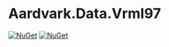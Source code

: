 # Aardvark.Data.Vrml97

[![NuGet](https://badgen.net/nuget/v/Aardvark.Data.Vrml97)](https://www.nuget.org/packages/Aardvark.Data.Vrml97/)
[![NuGet](https://badgen.net/nuget/dt/Aardvark.Data.Vrml97)](https://www.nuget.org/packages/Aardvark.Data.Vrml97/)